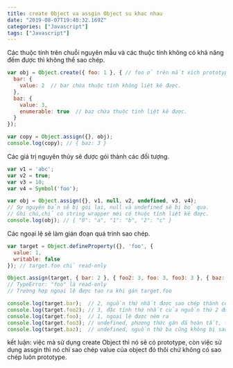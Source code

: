 ```yaml
---
title: create Object va assgin Object su khac nhau
date: "2019-08-07T19:40:32.169Z"
categories: ["Javascript"]
tags: ["Javascript"]
---
```

Các thuộc tính trên chuỗi nguyên mẫu và các 
thuộc tính không có khả năng đếm được thì không thể sao chép. 
```javascript
var obj = Object.create({ foo: 1 }, { // foo ở trên mắt xích prototype của obj.
  bar: {
    value: 2  // bar chứa thuộc tính không liệt kê được. 
  },
  baz: {
    value: 3,
    enumerable: true  // baz chứa thuộc tính liệt kê được.
  }
});

var copy = Object.assign({}, obj);
console.log(copy); // { baz: 3 }
```
Các giá trị nguyên thủy sẽ được gói thành các đối tượng.
```javascript
var v1 = 'abc';
var v2 = true;
var v3 = 10;
var v4 = Symbol('foo');

var obj = Object.assign({}, v1, null, v2, undefined, v3, v4); 
// Sự nguyên bản sẽ bị gói lại, null và undefined sẽ bị bỏ qua.
// Ghi chú,chỉ có string wrapper mới có thuộc tính liệt kê được. 
console.log(obj); // { "0": "a", "1": "b", "2": "c" }
```
Các ngoại lệ sẽ làm gián đoạn quá trình sao chép.
```javascript
var target = Object.defineProperty({}, 'foo', {
  value: 1,
  writable: false
}); // target.foo chỉ read-only

Object.assign(target, { bar: 2 }, { foo2: 3, foo: 3, foo3: 3 }, { baz: 4 });
// TypeError: "foo" là read-only
// Trường hợp ngoại lệ được tạo ra khi gán target.foo

console.log(target.bar);  // 2, nguồn thứ nhất được sao chép thành công
console.log(target.foo2); // 3, đặc tính thứ nhất của nguồn thứ 2 được chép thành công.
console.log(target.foo);  // 1, ngoại lệ được ném ra
console.log(target.foo3); // undefined, phương thức gán đã hoàn tất, foo3 sẽ không bị sao chép
console.log(target.baz);  // undefined, nguồn thứ ba cũng không bị sao chép
```

kết luận: việc mà sử dụng create Object thì nó sẽ có prototype, còn việc sử dụng assgin thì nó chỉ sao chép value của object đó thôi chứ không
có sao chép luôn prototype.
